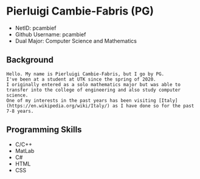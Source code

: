 # Pierluigi Cambie-Fabris (PG)
 * NetID: pcambief
 * Github Username: pcambief
 * Dual Major: Computer Science and Mathematics
 ## Background
	Hello. My name is Pierluigi Cambie-Fabris, but I go by PG. 
	I've been at a student at UTK since the spring of 2020. 
	I originally entered as a solo mathematics major but was able to transfer into the college of engineering and also study computer science. 
	One of my interests in the past years has been visiting [Italy](https://en.wikipedia.org/wiki/Italy/) as I have done so for the past 7-8 years.
 ## Programming Skills
  - C/C++
  - MatLab
  - C#
  - HTML
  - CSS
